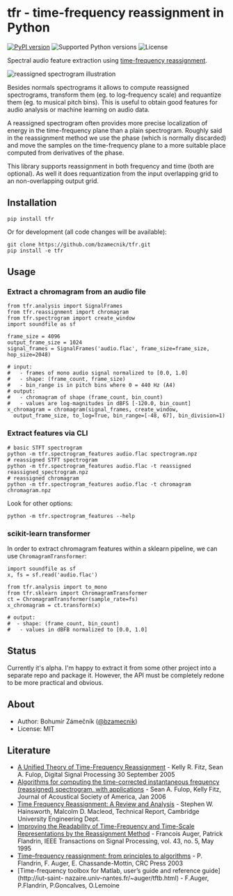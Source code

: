 # tfr - time-frequency reassignment in Python

[![PyPI version](https://img.shields.io/pypi/v/tfr.svg)](https://pypi.python.org/pypi/tfr)
![Supported Python versions](https://img.shields.io/pypi/pyversions/tfr.svg)
![License](https://img.shields.io/pypi/l/tfr.svg)

Spectral audio feature extraction using [time-frequency reassignment](https://en.wikipedia.org/wiki/Reassignment_method).

![reassigned spectrogram illustration](reassigned-spectrogram.png)

Besides normals spectrograms it allows to compute reassigned spectrograms, transform them (eg. to log-frequency scale) and requantize them (eg. to musical pitch bins). This is useful to obtain good features for audio analysis or machine learning on audio data.

A reassigned spectrogram often provides more precise localization of energy in the time-frequency plane than a plain spectrogram. Roughly said in the reassignment method we use the phase (which is normally discarded) and move the samples on the time-frequency plane to a more suitable place computed from derivatives of the phase.

This library supports reassignment in both frequency and time (both are optional). As well it does requantization from the input overlapping grid to an non-overlapping output grid.

## Installation

```
pip install tfr
```

Or for development (all code changes will be available):

```
git clone https://github.com/bzamecnik/tfr.git
pip install -e tfr
```

## Usage

### Extract a chromagram from an audio file

```
from tfr.analysis import SignalFrames
from tfr.reassignment import chromagram
from tfr.spectrogram import create_window
import soundfile as sf

frame_size = 4096
output_frame_size = 1024
signal_frames = SignalFrames('audio.flac', frame_size=frame_size, hop_size=2048)

# input:
#   - frames of mono audio signal normalized to [0.0, 1.0]
#   - shape: (frame_count, frame_size)
#   - bin_range is in pitch bins where 0 = 440 Hz (A4)
# output:
#   - chromagram of shape (frame_count, bin_count)
#   - values are log-magnitudes in dBFS [-120.0, bin_count]
x_chromagram = chromagram(signal_frames, create_window,
  output_frame_size, to_log=True, bin_range=[-48, 67], bin_division=1)
```

### Extract features via CLI

```
# basic STFT spectrogram
python -m tfr.spectrogram_features audio.flac spectrogram.npz
# reassigned STFT spectrogram
python -m tfr.spectrogram_features audio.flac -t reassigned reassigned_spectrogram.npz
# reassigned chromagram
python -m tfr.spectrogram_features audio.flac -t chromagram chromagram.npz
```

Look for other options:

```
python -m tfr.spectrogram_features --help
```

### scikit-learn transformer

In order to extract chromagram features within a sklearn pipeline, we can use `ChromagramTransformer`:

```
import soundfile as sf
x, fs = sf.read('audio.flac')

from tfr.analysis import to_mono
from tfr.sklearn import ChromagramTransformer
ct = ChromagramTransformer(sample_rate=fs)
x_chromagram = ct.transform(x)

# output:
#  - shape: (frame_count, bin_count)
#   - values in dBFB normalized to [0.0, 1.0]
```

## Status

Currently it's alpha. I'm happy to extract it from some other project into a separate repo and package it. However, the API must be completely redone to be more practical and obvious.

## About

- Author: Bohumír Zámečník ([@bzamecnik](http://twitter.com/bzamecnik))
- License: MIT

## Literature

- [A Unified Theory of Time-Frequency Reassignment](https://arxiv.org/abs/0903.3080) - Kelly R. Fitz, Sean A. Fulop, Digital Signal Processing 30 September 2005
- [Algorithms for computing the time-corrected instantaneous frequency (reassigned) spectrogram, with applications](http://acousticslab.org/learnmoresra/files/fulopfitz2006jasa119.pdf) - Sean A. Fulop, Kelly Fitz, Journal of Acoustical Society of America, Jan 2006
- [Time Frequency Reassignment: A Review and Analysis](http://citeseerx.ist.psu.edu/viewdoc/download?doi=10.1.1.4.1053&rep=rep1&type=pdf) - Stephen W. Hainsworth, Malcolm D. Macleod,
Technical Report, Cambridge University Engineering Dept.
- [Improving the Readability of Time-Frequency and Time-Scale Representations by the Reassignment Method](http://perso.ens-lyon.fr/patrick.flandrin/IEEE_SP1995.pdf) - Francois Auger, Patrick Flandrin, IEEE Transactions on Signal Processing, vol. 43, no. 5, May 1995
- [Time–frequency reassignment: from principles to algorithms](http://citeseerx.ist.psu.edu/viewdoc/download?doi=10.1.1.331.5416&rep=rep1&type=pdf) - P. Flandrin, F. Auger, E. Chassande-Mottin, CRC Press 2003
- [Time-frequency toolbox for Matlab, user’s guide and reference guide](http://iut-saint- nazaire.univ-nantes.fr/~auger/tftb.html) - F.Auger, P.Flandrin, P.Goncalves, O.Lemoine

